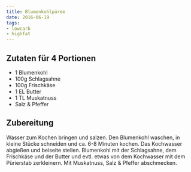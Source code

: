 ```yaml
---
title: Blumenkohlpüree
date: 2016-06-19
tags:
- lowcarb
- highfat
---
```


## Zutaten für 4 Portionen
- 1     Blumenkohl
- 100g  Schlagsahne
- 100g  Frischkäse
- 1 EL  Butter
- 1 TL  Muskatnuss
- Salz & Pfeffer

## Zubereitung
Wasser zum Kochen bringen und salzen. Den Blumenkohl waschen, in kleine Stücke schneiden und ca. 6-8 Minuten kochen. Das Kochwasser abgießen und beiseite stellen. Blumenkohl mit der Schlagsahne, dem Frischkäse und der Butter und evtl. etwas von dem Kochwasser mit dem Pürierstab zerkleinern. Mit Muskatnuss, Salz & Pfeffer abschmecken.
